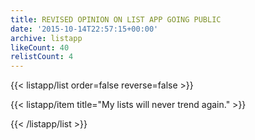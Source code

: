 ```yaml
---
title: REVISED OPINION ON LIST APP GOING PUBLIC
date: '2015-10-14T22:57:15+00:00'
archive: listapp
likeCount: 40
relistCount: 4
---
```


<!--more-->

{{< listapp/list order=false reverse=false >}}

   {{< listapp/item title="My lists will never trend again." >}}

{{< /listapp/list >}}
